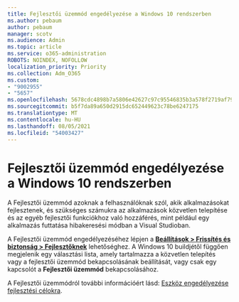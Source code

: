 ```yaml
---
title: Fejlesztői üzemmód engedélyezése a Windows 10 rendszerben
ms.author: pebaum
author: pebaum
manager: scotv
ms.audience: Admin
ms.topic: article
ms.service: o365-administration
ROBOTS: NOINDEX, NOFOLLOW
localization_priority: Priority
ms.collection: Adm_O365
ms.custom:
- "9002955"
- "5657"
ms.openlocfilehash: 5678cdc4898b7a5806e42627c97c95546835b3a578f2719af791da062ba0e2ac
ms.sourcegitcommit: b5f7da89a650d2915dc652449623c78be6247175
ms.translationtype: MT
ms.contentlocale: hu-HU
ms.lasthandoff: 08/05/2021
ms.locfileid: "54003427"
---
```

# <a name="enable-developer-mode-in-windows-10"></a>Fejlesztői üzemmód engedélyezése a Windows 10 rendszerben

A Fejlesztői üzemmód azoknak a felhasználóknak szól, akik alkalmazásokat fejlesztenek, és szükséges számukra az alkalmazások közvetlen telepítése és az egyéb fejlesztői funkciókhoz való hozzáférés, mint például egy alkalmazás futtatása hibakeresési módban a Visual Studioban.

A Fejlesztői üzemmód engedélyezéséhez lépjen a **[Beállítások > Frissítés és biztonság > Fejlesztőknek](ms-settings:developers?activationSource=GetHelp)** lehetőséghez. A Windows 10 buildjétől függően megjelenik egy választási lista, amely tartalmazza a közvetlen telepítés vagy a fejlesztői üzemmód bekapcsolásának beállítását, vagy csak egy kapcsolót a **Fejlesztői üzemmód** bekapcsolásához.

A Fejlesztői üzemmódról további információért lásd: [Eszköz engedélyezése fejlesztési célokra](https://docs.microsoft.com/windows/uwp/get-started/enable-your-device-for-development).
